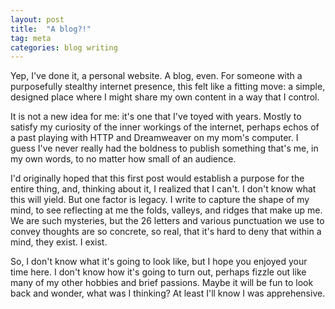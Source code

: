 ```yaml
---
layout: post
title:  "A blog?!"
tag: meta
categories: blog writing
---
```


Yep, I've done it, a personal website. A blog, even. For someone with a purposefully stealthy internet presence, this felt like a fitting move: a simple, designed place where I might share my own content in a way that I control.

It is not a new idea for me: it's one that I've toyed with years. Mostly to satisfy my curiosity of the inner workings of the internet, perhaps echos of a past playing with HTTP and Dreamweaver on my mom's computer. I guess I've never really had the boldness to publish something that's me, in my own words, to no matter how small of an audience.

I'd originally hoped that this first post would establish a purpose for the entire thing, and, thinking about it, I realized that I can't. I don't know what this will yield. But one factor is legacy. I write to capture the shape of my mind, to see reflecting at me the folds, valleys, and ridges that make up me. We are such mysteries, but the 26 letters and various punctuation we use to convey thoughts are so concrete, so real, that it's hard to deny that within a mind, they exist. I exist.

So, I don't know what it's going to look like, but I hope you enjoyed your time here. I don't know how it's going to turn out, perhaps fizzle out like many of my other hobbies and brief passions. Maybe it will be fun to look back and wonder, what was I thinking? At least I'll know I was apprehensive.